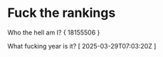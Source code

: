 # Fuck the rankings

Who the hell am I?
{ 18155506 }

What fucking year is it?
[ 2025-03-29T07:03:20Z ]
